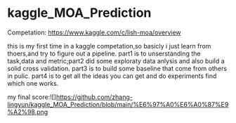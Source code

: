 # kaggle_MOA_Prediction
Competation:
https://www.kaggle.com/c/lish-moa/overview

this is my first time in a kaggle competation,so basicly i just learn from thoers,and try to figure out a pipeline.
part1 is to unserstanding the task,data and metric;part2 did some exploraty data anlysis and also build a solid cross validation.
part3 is to build some baseline that come from others in pulic.
part4 is to get all the ideas you can get and do experiments find which one works.

my final score:![]https://github.com/zhang-lingyun/kaggle_MOA_Prediction/blob/main/%E6%97%A0%E6%A0%87%E9%A2%98.png
